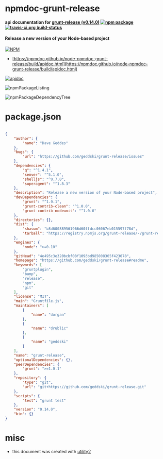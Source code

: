 # npmdoc-grunt-release

#### api documentation for  [grunt-release (v0.14.0)](https://github.com/geddski/grunt-release#readme)  [![npm package](https://img.shields.io/npm/v/npmdoc-grunt-release.svg?style=flat-square)](https://www.npmjs.org/package/npmdoc-grunt-release) [![travis-ci.org build-status](https://api.travis-ci.org/npmdoc/node-npmdoc-grunt-release.svg)](https://travis-ci.org/npmdoc/node-npmdoc-grunt-release)

#### Release a new version of your Node-based project

[![NPM](https://nodei.co/npm/grunt-release.png?downloads=true&downloadRank=true&stars=true)](https://www.npmjs.com/package/grunt-release)

- [https://npmdoc.github.io/node-npmdoc-grunt-release/build/apidoc.html](https://npmdoc.github.io/node-npmdoc-grunt-release/build/apidoc.html)

[![apidoc](https://npmdoc.github.io/node-npmdoc-grunt-release/build/screenCapture.buildCi.browser.%252Ftmp%252Fbuild%252Fapidoc.html.png)](https://npmdoc.github.io/node-npmdoc-grunt-release/build/apidoc.html)

![npmPackageListing](https://npmdoc.github.io/node-npmdoc-grunt-release/build/screenCapture.npmPackageListing.svg)

![npmPackageDependencyTree](https://npmdoc.github.io/node-npmdoc-grunt-release/build/screenCapture.npmPackageDependencyTree.svg)



# package.json

```json

{
    "author": {
        "name": "Dave Geddes"
    },
    "bugs": {
        "url": "https://github.com/geddski/grunt-release/issues"
    },
    "dependencies": {
        "q": "^1.4.1",
        "semver": "^5.1.0",
        "shelljs": "^0.7.0",
        "superagent": "^1.8.3"
    },
    "description": "Release a new version of your Node-based project",
    "devDependencies": {
        "grunt": "^1.0.1",
        "grunt-contrib-clean": "^1.0.0",
        "grunt-contrib-nodeunit": "^1.0.0"
    },
    "directories": {},
    "dist": {
        "shasum": "b8d600889561966d60ffdcc06067eb015597f78d",
        "tarball": "https://registry.npmjs.org/grunt-release/-/grunt-release-0.14.0.tgz"
    },
    "engines": {
        "node": ">=0.10"
    },
    "gitHead": "4e495c3e320bcbf08f1093bd985008305f423078",
    "homepage": "https://github.com/geddski/grunt-release#readme",
    "keywords": [
        "gruntplugin",
        "bump",
        "release",
        "npm",
        "git"
    ],
    "license": "MIT",
    "main": "Gruntfile.js",
    "maintainers": [
        {
            "name": "dorgan"
        },
        {
            "name": "drublic"
        },
        {
            "name": "geddski"
        }
    ],
    "name": "grunt-release",
    "optionalDependencies": {},
    "peerDependencies": {
        "grunt": ">=1.0.1"
    },
    "repository": {
        "type": "git",
        "url": "git+https://github.com/geddski/grunt-release.git"
    },
    "scripts": {
        "test": "grunt test"
    },
    "version": "0.14.0",
    "bin": {}
}
```



# misc
- this document was created with [utility2](https://github.com/kaizhu256/node-utility2)
